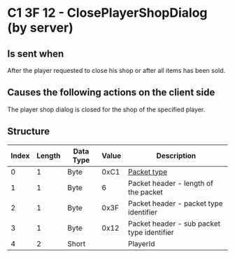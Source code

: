# C1 3F 12 - ClosePlayerShopDialog (by server)

## Is sent when

After the player requested to close his shop or after all items has been sold.

## Causes the following actions on the client side

The player shop dialog is closed for the shop of the specified player.

## Structure

| Index | Length | Data Type | Value | Description |
|-------|--------|-----------|-------|-------------|
| 0 | 1 |   Byte   | 0xC1  | [Packet type](PacketTypes.md) |
| 1 | 1 |    Byte   |   6   | Packet header - length of the packet |
| 2 | 1 |    Byte   | 0x3F  | Packet header - packet type identifier |
| 3 | 1 |    Byte   | 0x12  | Packet header - sub packet type identifier |
| 4 | 2 | Short |  | PlayerId |